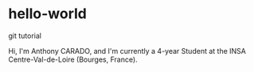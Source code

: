 # hello-world
git tutorial

Hi, 
I'm Anthony CARADO, and I'm currently a 4-year Student at the INSA Centre-Val-de-Loire (Bourges, France).
